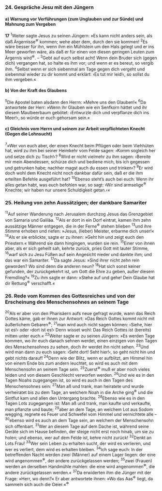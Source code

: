 ### 24. Gespräche Jesu mit den Jüngern

#### a) Warnung vor Verführungen (zum Unglauben und zur Sünde) und Mahnung zum Vergeben

__17__
<sup>1</sup>Weiter sagte Jesus zu seinen Jüngern: »Es kann nicht anders sein, als daß Ärgernisse<sup title="oder: Verführungen">&#x2732;</sup> kommen; wehe aber dem, durch den sie kommen!
<sup>2</sup>Es wäre besser für ihn, wenn ihm ein Mühlstein um den Hals gelegt und er ins Meer geworfen wäre, als daß er für einen von diesen geringen Leuten zum Ärgernis wird<sup title="oder: ihn zum Bösen verführt">&#x2732;</sup>. –
<sup>3</sup>Gebt auf euch selbst acht! Wenn dein Bruder sich (gegen dich) vergangen hat, so halte es ihm vor; und wenn er es bereut, so vergib ihm.
<sup>4</sup>Selbst wenn er sich siebenmal am Tage gegen dich vergeht und siebenmal wieder zu dir kommt und erklärt: ›Es tut mir leid!‹, so sollst du ihm vergeben.«

#### b) Von der Kraft des Glaubens

<sup>5</sup>Die Apostel baten alsdann den Herrn: »Mehre uns den Glauben!«
<sup>6</sup>Da antwortete der Herr: »Wenn ihr Glauben wie ein Senfkorn hättet und ihr diesem Maulbeerbaum gebötet: ›Entwurzle dich und verpflanze dich ins Meer!‹, so würde er euch gehorsam sein.«

#### c) Gleichnis vom Herrn und seinem zur Arbeit verpflichteten Knecht (Gegen die Lohnsucht)

<sup>7</sup>»Wer von euch aber, der einen Knecht beim Pflügen oder beim Viehhüten hat, wird zu ihm bei seiner Heimkehr vom Felde sagen: ›Komm sogleich her und setze dich zu Tisch!‹?
<sup>8</sup>Wird er nicht vielmehr zu ihm sagen: ›Bereite mir mein Abendessen, schürze dich und bediene mich, bis ich gegessen und getrunken habe; nachher magst auch du essen und trinken‹?
<sup>9</sup>Er wird doch wohl dem Knecht nicht noch dankbar dafür sein, daß er die ihm erteilten Befehle ausgeführt hat?
<sup>10</sup>Ebenso steht’s auch bei euch: Wenn ihr alles getan habt, was euch befohlen war, so sagt: ›Wir sind armselige<sup title="oder: geringe">&#x2732;</sup> Knechte; wir haben nur unsere Schuldigkeit getan.‹«

### 25. Heilung von zehn Aussätzigen; der dankbare Samariter

<sup>11</sup>Auf seiner Wanderung nach Jerusalem durchzog Jesus das Grenzgebiet von Samaria und Galiläa.
<sup>12</sup>Als er dort in ein Dorf eintrat, kamen ihm zehn aussätzige Männer entgegen, die in der Ferne<sup title="d.h. weit abseits vom Wege">&#x2732;</sup> stehen blieben
<sup>13</sup>und ihre Stimme erhoben und riefen: »Jesus, (lieber) Meister, erbarme dich unser!«
<sup>14</sup>Als er sie erblickte, sagte er zu ihnen: »Geht hin und zeigt euch den Priestern.« Während sie dann hingingen, wurden sie rein.
<sup>15</sup>Einer von ihnen aber, als er sich geheilt sah, kehrte zurück, pries Gott mit lauter Stimme,
<sup>16</sup>warf sich zu Jesu Füßen auf sein Angesicht nieder und dankte ihm; und das war ein Samariter.
<sup>17</sup>Da sagte Jesus: »Sind ihrer nicht zehn rein geworden? Wo sind denn die anderen neun?
<sup>18</sup>Hat sich sonst keiner gefunden, der zurückgekehrt ist, um Gott die Ehre zu geben, außer diesem Fremdling?«
<sup>19</sup>Zu ihm sagte er dann: »Stehe auf und gehe! Dein Glaube hat dir Rettung<sup title="= Heilung">&#x2732;</sup> verschafft.«

### 26. Rede vom Kommen des Gottesreiches und von der Erscheinung des Menschensohnes an seinem Tage

<sup>20</sup>Als er aber von den Pharisäern aufs neue gefragt wurde, wann das Reich Gottes käme, gab er ihnen zur Antwort: »Das Reich Gottes kommt nicht mit äußerlichem Gebaren<sup title="= unter augenfälligen Erscheinungen">&#x2732;</sup>;
<sup>21</sup>man wird auch nicht sagen können: ›Siehe, hier ist es!‹ oder ›dort ist es!‹ Denn wisset wohl: Das Reich Gottes ist (bereits) mitten unter euch.«
<sup>22</sup>Weiter sagte er zu seinen Jüngern: »Es werden Tage kommen, wo ihr euch danach sehnen werdet, einen einzigen von den Tagen des Menschensohnes zu sehen, doch ihr werdet ihn nicht sehen.
<sup>23</sup>Und wird man dann zu euch sagen: ›Seht dort! Seht hier!‹, so geht nicht hin und gebt nichts darauf!
<sup>24</sup>Denn wie der Blitz, wenn er aufblitzt, am Himmel hin von einem Ende bis zum andern leuchtet, so wird es auch mit dem Menschensohn an seinem Tage sein.
<sup>25</sup>Zuerst<sup title="= zunächst">&#x2732;</sup> muß er aber noch vieles leiden und von diesem Geschlecht verworfen werden.
<sup>26</sup>Und wie es in den Tagen Noahs zugegangen ist, so wird es auch in den Tagen des Menschensohnes sein:
<sup>27</sup>Man aß und trank, man heiratete und wurde verheiratet bis zu dem Tage, an welchem Noah in die Arche ging<sup title="1.Mose 7,7">&#x2732;</sup> und die Sintflut kam und allen den Untergang brachte.
<sup>28</sup>Ebenso wie es in den Tagen Lots zugegangen ist: Man aß und trank, man kaufte und verkaufte, man pflanzte und baute;
<sup>29</sup>aber an dem Tage, an welchem Lot aus Sodom wegging, regnete es Feuer und Schwefel vom Himmel und vernichtete alle –
<sup>30</sup>ebenso wird es auch an dem Tage sein, an welchem der Menschensohn sich offenbart.
<sup>31</sup>Wer an diesem Tage auf dem Dache ist, während seine Geräte sich im Hause befinden, der steige nicht erst noch hinab, um sie zu holen; und ebenso, wer auf dem Felde ist, kehre nicht zurück!
<sup>32</sup>Denkt an Lots Frau!
<sup>33</sup>Wer sein Leben zu erhalten sucht, der wird es verlieren, und wer es verliert, dem wird es erhalten bleiben.
<sup>34</sup>Ich sage euch: In der betreffenden Nacht werden zwei (Männer) auf einem Lager liegen: der eine wird angenommen<sup title="oder: mitgenommen">&#x2732;</sup>, der andere zurückgelassen werden;
<sup>35</sup>zwei (Frauen) werden an derselben Handmühle mahlen: die eine wird angenommen<sup title="oder: mitgenommen">&#x2732;</sup>, die andere zurückgelassen werden.«
<sup>37</sup>Da erwiderten ihm die Jünger mit der Frage: »Herr, wo denn?« Er aber antwortete ihnen: »Wo das Aas<sup title="= ein verendetes Tier">&#x2732;</sup> liegt, da sammeln sich auch die Geier.«<sup title="Mt 24,28">&#x2732;</sup>